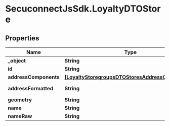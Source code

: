 # SecuconnectJsSdk.LoyaltyDTOStore

## Properties
Name | Type | Description | Notes
------------ | ------------- | ------------- | -------------
**_object** | **String** | LoyaltyDTOStore | [optional] 
**id** | **String** | LoyaltyDTOStore | [optional] 
**addressComponents** | [**[LoyaltyStoregroupsDTOStoresAddressComponents]**](LoyaltyStoregroupsDTOStoresAddressComponents.md) | LoyaltyDTOStore | [optional] 
**addressFormatted** | **String** | Address formatted | [optional] 
**geometry** | **String** | Geometry | [optional] 
**name** | **String** | Name | [optional] 
**nameRaw** | **String** | Raw name | [optional] 


